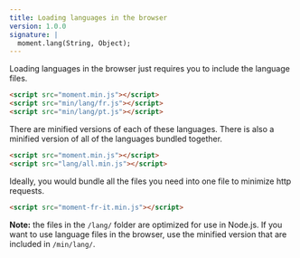 ```yaml
---
title: Loading languages in the browser
version: 1.0.0
signature: |
  moment.lang(String, Object);
---
```



Loading languages in the browser just requires you to include the language files.

```html
<script src="moment.min.js"></script>
<script src="min/lang/fr.js"></script>
<script src="min/lang/pt.js"></script>
```

There are minified versions of each of these languages. There is also a minified version of all of the languages bundled together.

```html
<script src="moment.min.js"></script>
<script src="lang/all.min.js"></script>
```

Ideally, you would bundle all the files you need into one file to minimize http requests.

```html
<script src="moment-fr-it.min.js"></script>
```

**Note:** the files in the `/lang/` folder are optimized for use in Node.js. If you want to use language files in the browser, use the minified version that are included in `/min/lang/`.
